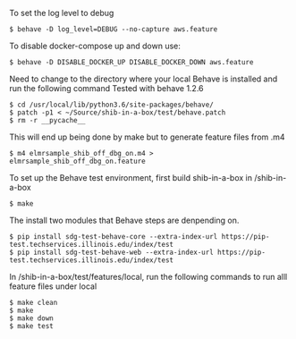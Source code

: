 To set the log level to debug
```
$ behave -D log_level=DEBUG --no-capture aws.feature
```

To disable docker-compose up and down use: 
```
$ behave -D DISABLE_DOCKER_UP DISABLE_DOCKER_DOWN aws.feature
```

Need to change to the directory where your local Behave is installed 
and run the following command
Tested with behave 1.2.6
```
$ cd /usr/local/lib/python3.6/site-packages/behave/
$ patch -p1 < ~/Source/shib-in-a-box/test/behave.patch
$ rm -r __pycache__
```

This will end up being done by make but to generate feature files from .m4
```
$ m4 elmrsample_shib_off_dbg_on.m4 > elmrsample_shib_off_dbg_on.feature
```

To set up the Behave test environment, first build shib-in-a-box in /shib-in-a-box
```
$ make
```

The install two modules that Behave steps are denpending on. 
```
$ pip install sdg-test-behave-core --extra-index-url https://pip-test.techservices.illinois.edu/index/test
$ pip install sdg-test-behave-web --extra-index-url https://pip-test.techservices.illinois.edu/index/test
```

In /shib-in-a-box/test/features/local, run the following commands 
to run alll feature files under local
```
$ make clean
$ make
$ make down
$ make test
```
